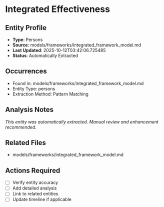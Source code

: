 # Integrated Effectiveness

## Entity Profile
- **Type**: Persons
- **Source**: models/frameworks/integrated_framework_model.md
- **Last Updated**: 2025-10-12T03:42:06.725485
- **Status**: Automatically Extracted

## Occurrences
- Found in: models/frameworks/integrated_framework_model.md
- Entity Type: persons
- Extraction Method: Pattern Matching

## Analysis Notes
*This entity was automatically extracted. Manual review and enhancement recommended.*

## Related Files
- models/frameworks/integrated_framework_model.md

## Actions Required
- [ ] Verify entity accuracy
- [ ] Add detailed analysis
- [ ] Link to related entities
- [ ] Update timeline if applicable
